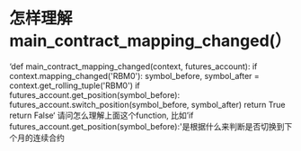# 怎样理解main_contract_mapping_changed(）

‘def main_contract_mapping_changed(context, futures_account):
    if context.mapping_changed('RBM0'):
        symbol_before, symbol_after = context.get_rolling_tuple('RBM0')
        if futures_account.get_position(symbol_before):
            futures_account.switch_position(symbol_before, symbol_after)
            return True
        return False‘
请问怎么理解上面这个function, 比如’if futures_account.get_position(symbol_before):'是根据什么来判断是否切换到下个月的连续合约
